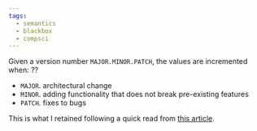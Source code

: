 ```yaml
---
tags:
  - semantics
  - blackbox
  - compsci
---
```

Given a version number `MAJOR.MINOR.PATCH`, the values are incremented when:
??
- `MAJOR`. architectural change
- `MINOR`. adding functionality that does not break pre-existing features
- `PATCH`. fixes to bugs <!--SR:!2024-06-05,1,230-->

This is what I retained following a quick read from [this article](https://semver.org/).